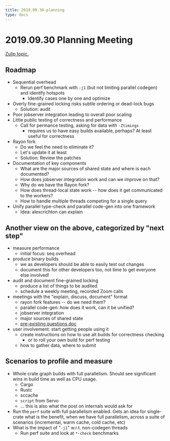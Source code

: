 ```yaml
---
title: 2019.09.30-planning
type: docs
---
```

# 2019.09.30 Planning Meeting

[Zulip topic.](https://rust-lang.zulipchat.com/#narrow/stream/187679-t-compiler.2Fwg-parallel-rustc/topic/planning.20meeting)

## Roadmap

* Sequential overhead
    * Rerun perf benchmark with `-j1` (but not limiting parallel codegen) and identify hotspots
        * Identify cases one by one and optimize
* Overly fine-grained locking risks subtle ordering or dead-lock bugs
    * Solution: audit
* Poor jobserver integration leading to overall poor scaling
* Little public testing of correctness and performance
    * Call for permance testing, asking for data with `-Ztimings`
        * requires us to have easy builds available, perhaps? At least useful for correctness
* Rayon fork
    * Do we feel the need to eliminate it?
    * Let's update it at least
    * Solution: Review the patches 
* Documentation of key components
    * What are the major sources of shared state and where is each documented?
    * How does jobserver integration work and can we improve on that?
    * Why do we have the Rayon fork?
    * How does thread-local state work -- how does it get communicated to the workers?
    * How to handle multiple threads competing for a single query
* Unify parallel type-check and parallel code-gen into one framework
    * Idea: alexcrichton can explain 

## Another view on the above, categorized by "next step"

* measure performance
    * initial focus: seq overhead
* produce binary builds
    * we as developers should be able to easily test out changes
    * document this for other developers too, not time to get everyone else involved!
* audit and document fine-grained locking
    * produce a list of things to be audited
    * schedule a weekly meeting, recorded Zoom calls
* meetings with the "explain, discuss, document" format
    * rayon fork features -- do we need them?
    * parallel code-gen: how does it work, can it be unified?
    * jobserver integration
    * major sources of shared state
    * [pre-existing questions doc](https://hackmd.io/XDC24IlWT4OIxYdmIxH4Xg)
* user involvement: start getting people using it
    * create instructions on how to use alt builds for correctness checking
        * or to roll your own build for perf testing
    * how to gather data, where to submit

## Scenarios to profile and measure

* Whole crate graph builds with full parallelism. Should see significant wins in build time as well as CPU usage.
    * Cargo
    * Rustc
    * sccache
    * `script` from Servo
    * ... this is also what the post on internals would ask for
* Run the `perf` suite with full parallelism enabled. Gets an idea for single-crate what is the benefit, when we have full parallelism, across a suite of scenarios (incremental, warm cache, cold cache, etc)
* What is the impact of "`-j1`" w.r.t. non-codegen threads
    * Run perf suite and look at `*-check` benchmarks

